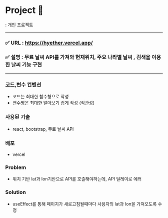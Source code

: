 # Project 
: 개인 프로젝트

---

### ✅ URL : https://hyether.vercel.app/
### ✅ 설명 : 무료 날씨 API를 가져와 현재위치, 주요 나라별 날씨 , 검색을 이용한 날씨 기능 구현
---


### 코드,변수 컨벤션

- 코드는 최대한 함수형으로 작성
- 변수명은 최대한 알아보기 쉽게 작성 (직관성)


### 사용된 기술
- react, bootstrap, 무료 날씨 API

### 배포
- vercel

### Problem
- 위치 기반 lat과 lon기반으로 API를 호출해야하는데, API 딜레이로 에러

### Solution
- useEffect를 통해 페이지가 새로고침될때마다 사용자의 lat과 lon을 가져오도록 수정
